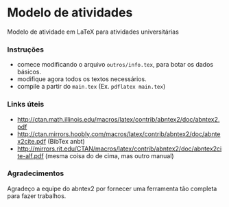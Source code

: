 # Modelo de atividades
Modelo de atividade em LaTeX para atividades universitárias

 ### Instruções
 - comece modificando o arquivo `outros/info.tex`, para botar os dados básicos.
 - modifique agora todos os textos necessários.
 - compile a partir do `main.tex` (Ex. `pdflatex main.tex`)

 ### Links úteis
- http://ctan.math.illinois.edu/macros/latex/contrib/abntex2/doc/abntex2.pdf
- http://ctan.mirrors.hoobly.com/macros/latex/contrib/abntex2/doc/abntex2cite.pdf (BibTex anbt)
- http://mirrors.rit.edu/CTAN/macros/latex/contrib/abntex2/doc/abntex2cite-alf.pdf (mesma coisa do de cima, mas outro manual)

### Agradecimentos
Agradeço a equipe do abntex2 por fornecer uma ferramenta tão completa para fazer trabalhos.
